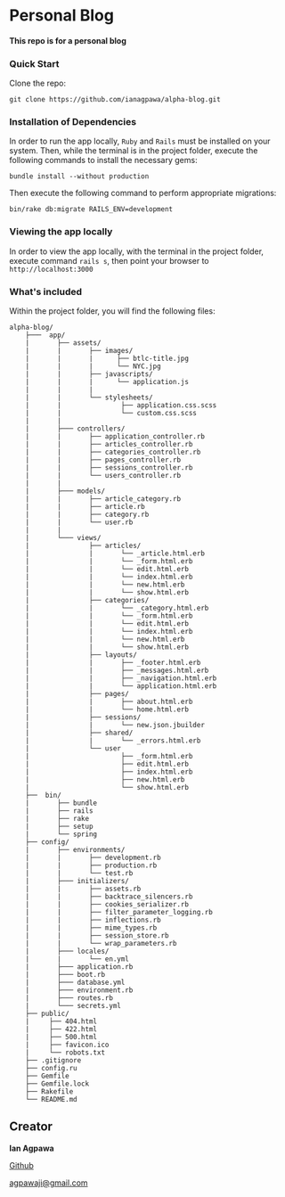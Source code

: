 # Personal Blog

#### This repo is for a personal blog

### Quick Start
Clone the repo:
```
git clone https://github.com/ianagpawa/alpha-blog.git
```

### Installation of Dependencies
In order to run the app locally, `Ruby` and `Rails` must be installed on your system.  Then, while the terminal is in the project folder, execute the following commands to install the necessary gems:
```
bundle install --without production
```
Then execute the following command to perform appropriate migrations:
```
bin/rake db:migrate RAILS_ENV=development
```

### Viewing the app locally
In order to view the app locally, with the terminal in the project folder, execute command `rails s`, then point your browser to `http://localhost:3000`



### What's included
Within the project folder, you will find the following files:

```
alpha-blog/
    ├───  app/
    |       ├── assets/
    |       |       ├── images/
    |       |       |      ├── btlc-title.jpg
    |       |       |      └── NYC.jpg
    |       |       ├── javascripts/
    |       |       |      └── application.js
    |       |       |
    |       |       └── stylesheets/
    |       |               ├── application.css.scss
    |       |               └── custom.css.scss
    |       |
    |       ├─── controllers/
    |       |       ├── application_controller.rb
    |       |       ├── articles_controller.rb
    |       |       ├── categories_controller.rb
    |       |       ├── pages_controller.rb
    |       |       ├── sessions_controller.rb
    |       |       └── users_controller.rb
    |       |
    |       ├─── models/
    |       |       ├── article_category.rb
    |       |       ├── article.rb
    |       |       ├── category.rb
    |       |       └── user.rb
    |       |       
    |       └─── views/
    |               ├── articles/
    |               |       └── _article.html.erb
    |               |       └── _form.html.erb
    |               |       └── edit.html.erb
    |               |       └── index.html.erb
    |               |       └── new.html.erb
    |               |       └── show.html.erb
    |               ├── categories/
    |               |       └── _category.html.erb
    |               |       └── _form.html.erb
    |               |       └── edit.html.erb
    |               |       └── index.html.erb
    |               |       └── new.html.erb
    |               |       └── show.html.erb
    |               ├── layouts/
    |               |       ├── _footer.html.erb
    |               |       ├── _messages.html.erb
    |               |       ├── _navigation.html.erb
    |               |       └── application.html.erb
    |               ├── pages/
    |               |       ├── about.html.erb
    |               |       └── home.html.erb
    |               ├── sessions/
    |               |       └── new.json.jbuilder
    |               ├── shared/
    |               |       └── _errors.html.erb
    |               └── user
    |                       ├── _form.html.erb
    |                       ├── edit.html.erb
    |                       ├── index.html.erb
    |                       ├── new.html.erb
    |                       └── show.html.erb
    ├──  bin/
    |       ├── bundle
    |       ├── rails
    |       ├── rake
    |       ├── setup
    |       └── spring
    ├── config/
    |       ├── environments/
    |       |       ├── development.rb
    |       |       ├── production.rb
    |       |       └── test.rb
    |       ├─── initializers/
    |       |       ├── assets.rb
    |       |       ├── backtrace_silencers.rb
    |       |       ├── cookies_serializer.rb
    |       |       ├── filter_parameter_logging.rb
    |       |       ├── inflections.rb
    |       |       ├── mime_types.rb
    |       |       ├── session_store.rb
    |       |       └── wrap_parameters.rb
    |       ├─── locales/
    |       |       └── en.yml
    |       ├─── application.rb
    |       ├─── boot.rb
    |       ├─── database.yml
    |       ├─── environment.rb
    |       ├─── routes.rb
    |       └─── secrets.yml
    ├── public/
    |     ├── 404.html
    |     ├── 422.html
    |     ├── 500.html
    |     ├── favicon.ico
    |     └── robots.txt
    ├── .gitignore
    ├── config.ru
    ├── Gemfile
    ├── Gemfile.lock
    ├── Rakefile
    └── README.md
```

## Creator

**Ian Agpawa**


[Github](https://github.com/ianagpawa)

 agpawaji@gmail.com

